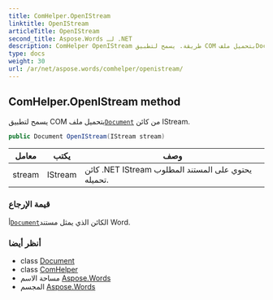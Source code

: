 ```yaml
---
title: ComHelper.OpenIStream
linktitle: OpenIStream
articleTitle: OpenIStream
second_title: Aspose.Words لـ .NET
description: ComHelper OpenIStream طريقة. يسمح لتطبيق COM بتحميل ملفDocument من كائن IStream في C#.
type: docs
weight: 30
url: /ar/net/aspose.words/comhelper/openistream/
---
```

## ComHelper.OpenIStream method

يسمح لتطبيق COM بتحميل ملف[`Document`](../../document/) من كائن IStream.

```csharp
public Document OpenIStream(IStream stream)
```

| معامل | يكتب | وصف |
| --- | --- | --- |
| stream | IStream | كائن .NET IStream يحتوي على المستند المطلوب تحميله. |

### قيمة الإرجاع

أ[`Document`](../../document/)الكائن الذي يمثل مستند Word.

### أنظر أيضا

* class [Document](../../document/)
* class [ComHelper](../)
* مساحة الاسم [Aspose.Words](../../../aspose.words/)
* المجسم [Aspose.Words](../../../)
